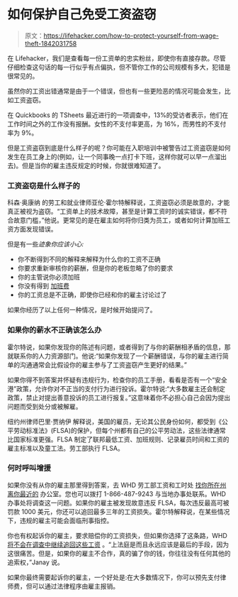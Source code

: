 # 如何保护自己免受工资盗窃

> 原文：<https://lifehacker.com/how-to-protect-yourself-from-wage-theft-1842031758>

在 Lifehacker，我们是查看每一份工资单的忠实粉丝，即使你有直接存款。尽管仔细检查这句话的每一行似乎有点偏执，但不管你工作的公司规模有多大，犯错是很常见的。



虽然你的工资出错通常是由于一个错误，但也有一些更险恶的情况可能会发生，比如工资盗窃。

在 Quickbooks 的 TSheets 最近进行的一项调查中，13%的受访者表示，他们在工作时间之外的工作没有报酬。女性的不支付率更高，为 16%，而男性的不支付率为 9%。

但是工资盗窃到底是什么样子的呢？你可能在入职培训中被警告过工资盗窃是如何发生在员工身上的(例如，让一个同事晚一点打卡下班，这样你就可以早一点溜出去)。但是当你的雇主违反规定的时候，你就很难知道了。

### 工资盗窃是什么样子的

科森·奥康纳 的劳工和就业律师亚伦·霍尔特解释说，工资盗窃必须是故意的，才能真正被视为盗窃。“工资单上的技术故障，甚至是计算工资时的诚实错误，都不符合故意门槛，”他说。更常见的是在雇主如何将你归类为员工，或者如何计算加班工资方面发现错误。

但是有一些*迹象你应该小心:*

*   你不断得到不同的解释来解释为什么你的工资不正确
*   你要求重新审核你的薪酬，但是你的老板忽略了你的要求
*   你的主管说你必须加班
*   你没有得到 [加班费](https://twocents.lifehacker.com/this-is-the-new-2020-overtime-pay-threshold-1840879681)
*   你的工资总是不正确，即使你已经和你的雇主讨论过了

如果你经历了以上任何一种情况，是时候开始提问了。

### 如果你的薪水不正确该怎么办

霍尔特说，如果你发现你的陈述有问题，或者得到了与你的薪酬相矛盾的信息，那就联系你的人力资源部门。他说:“如果你发现了一个薪酬错误，与你的雇主进行简单的沟通通常会比假设你的雇主参与了工资盗窃产生更好的结果。”

如果你得不到答案并怀疑有违规行为，检查你的员工手册，看看是否有一个“安全港”政策，允许你对不正当的支付行为进行投诉。霍尔特说:“大多数雇主还会制定政策，禁止对提出善意投诉的员工进行报复。”这意味着你不必担心自己会因为提出问题而受到处分或被解雇。

纽约州律师巴里·贾纳伊 解释说，美国的雇员，无论其公民身份如何，都受到《公平劳动标准法》(FLSA)的保护，但每个州都有自己的公平劳动法，这些法律通常比国家标准更强。FLSA 制定了联邦最低工资、加班规则、记录雇员时间和工资的雇主标准以及童工法。劳工部执行 FLSA。

### 何时呼叫增援

如果你没有从你的雇主那里得到答案，去 WHD 劳工部工资和工时处 [找你所在州离你最近的](https://www.dol.gov/agencies/whd/contact/local-offices) 办公室。您也可以拨打 1-866-487-9243 与当地办事处联系。WHD 办事处将调查这一问题。如果你的雇主被发现故意违反 FLSA，每次违反最高可被罚款 1000 美元，你还可以追回最多三年的工资损失。霍尔特解释说，在某些情况下，违规的雇主可能会面临刑事指控。

你也有权起诉你的雇主，要求赔偿你的工资损失，但如果你选择了这条路，WHD [将不会在调查中继续追回这些工资](https://www.dol.gov/agencies/whd/fact-sheets/44-flsa-visits-to-employers) 。“上法庭是而且永远应该是最后的手段，因为这很痛苦。但是，如果你的雇主不合作，真的骗了你的钱，你往往没有任何其他的追索权，”Janay 说。

如果你最终需要起诉你的雇主，一个好处是:在大多数情况下，你可以预先支付律师费，但可以通过法律程序由雇主报销。